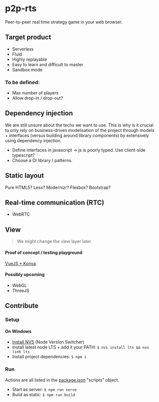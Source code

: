 # p2p-rts

Peer-to-peer real time strategy game in your web browser.

## Target product

- Serverless
- Fluid
- Highly replayable
- Easy to learn and difficult to master
- Sandbox mode

### To be defined:
- Max number of players
- Allow drop-in / drop-out?

## Dependency injection

We are still unsure about the techs we want to use. This is why is it crucial to only rely on business-driven modelisation of the project through models + interfaces (versus building around library components) by extensively using dependency injection.

- Define interfaces in javascript -> js is poorly typed. Use client-side typescript?
- Choose a DI library / patterns.

## Static layout

Pure HTML5? Less? Modernizr? Flexbox? Bootstrap?

## Real-time communication (RTC)

- WebRTC

## View

> We might change the view layer later.

#### Proof of concept / testing playground

[VueJS + Konva](https://github.com/konvajs/vue-konva).

#### Possibly upcoming

- WebGL
- ThreeJS


## Contribute

### Setup

#### On Windows
- [Install NVS](https://github.com/jasongin/nvs) (Node Version Switcher)
- Install latest node LTS + add it your PATH: `$ nvs install lts && nvs link lts`
- Install project dependencies: `$ npm i`

### Run
Actions are all listed in the [package.json](package.json) "scripts" object.
- Start as server: `$ npm run serve`
- Build as static: `$ npm run build`
